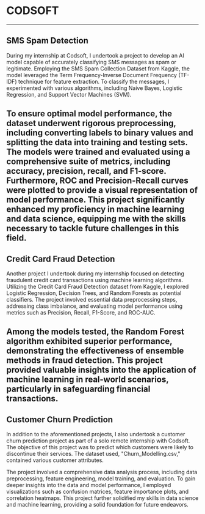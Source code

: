 # CODSOFT
----------------------------------------------------------------------------------------------------------------------------------------------------------------------
## SMS Spam Detection
During my internship at Codsoft, I undertook a project to develop an AI model capable of accurately classifying SMS messages as spam or legitimate. Employing the SMS Spam Collection Dataset from Kaggle, the model leveraged the Term Frequency-Inverse Document Frequency (TF-IDF) technique for feature extraction. To classify the messages, I experimented with various algorithms, including Naive Bayes, Logistic Regression, and Support Vector Machines (SVM).

To ensure optimal model performance, the dataset underwent rigorous preprocessing, including converting labels to binary values and splitting the data into training and testing sets. The models were trained and evaluated using a comprehensive suite of metrics, including accuracy, precision, recall, and F1-score. Furthermore, ROC and Precision-Recall curves were plotted to provide a visual representation of model performance. This project significantly enhanced my proficiency in machine learning and data science, equipping me with the skills necessary to tackle future challenges in this field.
----------------------------------------------------------------------------------------------------------------------------------------------------------------------
## Credit Card Fraud Detection
Another project I undertook during my internship focused on detecting fraudulent credit card transactions using machine learning algorithms. Utilizing the Credit Card Fraud Detection dataset from Kaggle, I explored Logistic Regression, Decision Trees, and Random Forests as potential classifiers. The project involved essential data preprocessing steps, addressing class imbalance, and evaluating model performance using metrics such as Precision, Recall, F1-Score, and ROC-AUC.

Among the models tested, the Random Forest algorithm exhibited superior performance, demonstrating the effectiveness of ensemble methods in fraud detection. This project provided valuable insights into the application of machine learning in real-world scenarios, particularly in safeguarding financial transactions.
----------------------------------------------------------------------------------------------------------------------------------------------------------------------
## Customer Churn Prediction
In addition to the aforementioned projects, I also undertook a customer churn prediction project as part of a solo remote internship with Codsoft. The objective of this project was to predict which customers were likely to discontinue their services. The dataset used, "Churn_Modelling.csv," contained various customer attributes.

The project involved a comprehensive data analysis process, including data preprocessing, feature engineering, model training, and evaluation. To gain deeper insights into the data and model performance, I employed visualizations such as confusion matrices, feature importance plots, and correlation heatmaps. This project further solidified my skills in data science and machine learning, providing a solid foundation for future endeavors.
